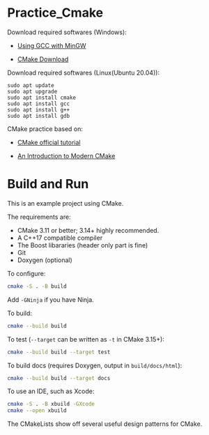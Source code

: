 # Practice_Cmake
Download required softwares (Windows):

- [Using GCC with MinGW](https://code.visualstudio.com/docs/cpp/config-mingw)

- [CMake Download](https://cmake.org/download/)

Download required softwares (Linux(Ubuntu 20.04)):
```shell
sudo apt update
sudo apt upgrade
sudo apt install cmake
sudo apt install gcc
sudo apt install g++
sudo apt install gdb
```

CMake practice based on:

- [CMake official tutorial](https://cmake.org/cmake/help/v3.25/guide/tutorial/index.html)

- [An Introduction to Modern CMake](https://cliutils.gitlab.io/modern-cmake/)

# Build and Run
This is an example project using CMake.

The requirements are:

- CMake 3.11 or better; 3.14+ highly recommended.
- A C++17 compatible compiler
- The Boost libararies (header only part is fine)
- Git
- Doxygen (optional)

To configure:

```bash
cmake -S . -B build
```

Add `-GNinja` if you have Ninja.

To build:

```bash
cmake --build build
```

To test (`--target` can be written as `-t` in CMake 3.15+):

```bash
cmake --build build --target test
```

To build docs (requires Doxygen, output in `build/docs/html`):

```bash
cmake --build build --target docs
```

To use an IDE, such as Xcode:

```bash
cmake -S . -B xbuild -GXcode
cmake --open xbuild
```

The CMakeLists show off several useful design patterns for CMake.
